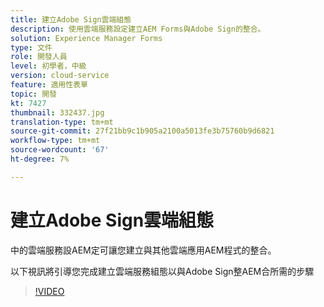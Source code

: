 ```yaml
---
title: 建立Adobe Sign雲端組態
description: 使用雲端服務設定建立AEM Forms與Adobe Sign的整合。
solution: Experience Manager Forms
type: 文件
role: 開發人員
level: 初學者，中級
version: cloud-service
feature: 適用性表單
topic: 開發
kt: 7427
thumbnail: 332437.jpg
translation-type: tm+mt
source-git-commit: 27f21bb9c1b905a2100a5013fe3b75760b9d6821
workflow-type: tm+mt
source-wordcount: '67'
ht-degree: 7%

---
```


# 建立Adobe Sign雲端組態

中的雲端服務設AEM定可讓您建立與其他雲端應用AEM程式的整合。

以下視訊將引導您完成建立雲端服務組態以與Adobe Sign整AEM合所需的步驟

>[!VIDEO](https://video.tv.adobe.com/v/332437?quality=12&learn=on)

